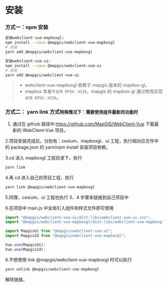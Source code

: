 # 安装

### 方式一：npm 安装

```bash
安装webclient-vue-mapboxgl:
npm install --save @mapgis/webclient-vue-mapboxgl
# 或者
yarn add @mapgis/webclient-vue-mapboxgl

安装webclient-vue-ui:
npm install --save @mapgis/webclient-vue-ui
# 或者
yarn add @mapgis/webclient-vue-ui
```

> - webclient-vue-mapboxgl 依赖于 mapgis 版本的 mapbox-gl。
> - mapbox 本身`不支持 EPSG：4326`，mapgis 的 mapbox-gl 通过修改实现`支持 EPSG：4326`。

### 方式二： yarn link 方式`特殊情况下：需要使用组件最新的功能时`

1. 通过在 github 路径中:https://github.com/MapGIS/WebClient-Vue 下载最新的 WebClient-Vue 项目。

2.项目安装完成后，分别有：cesium、mapboxgl、ui 工程，执行相对应文件中的 package.json 的 yarn/npm install 安装项目依赖。

3.cd 进入 mapboxgl 工程目录下，执行

```bash
yarn link
```

4.再 cd 进入自己的项目工程，执行

```bash
yarn link @mapgis/webclient-vue-mapboxgl
```

5.同理，cesium、ui 工程也执行 3、4 步骤来链接到自己项目中

6.在项目中 main.js 中全局引入组件和样式文件即可使用

```js
import "@mapgis/webclient-vue-ui/dist-libs/webclient-vue-ui.css";
import "@mapgis/webclient-vue-mapboxgl/dist-libs/webclient-vue-mapboxgl.css";

import MapgisUi from "@mapgis/webclient-vue-ui";
import Mapgis2d from "@mapgis/webclient-vue-mapboxgl";

Vue.use(MapgisUi);
Vue.use(Mapgis2d);
```

6.不想使用 link @mapgis/webclient-vue-mapboxgl 时可以执行

```bash
yarn unlink @mapgis/webclient-vue-mapboxgl
```

解除链接。
